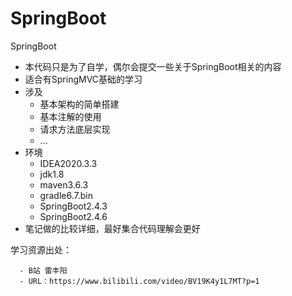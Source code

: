 # SpringBoot
SpringBoot

- 本代码只是为了自学，偶尔会提交一些关于SpringBoot相关的内容
- 适合有SpringMVC基础的学习
- 涉及
  - 基本架构的简单搭建
  - 基本注解的使用
  - 请求方法底层实现
  - ...
- 环境
  - IDEA2020.3.3
  - jdk1.8
  - maven3.6.3
  - gradle6.7.bin
  - SpringBoot2.4.3
  - SpringBoot2.4.6
- 笔记做的比较详细，最好集合代码理解会更好


学习资源出处：
      
      - B站 雷丰阳
      - URL：https://www.bilibili.com/video/BV19K4y1L7MT?p=1
